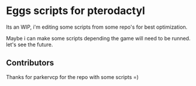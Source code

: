 # Eggs scripts for pterodactyl

Its an WIP, i'm editing some scripts from some repo's for best optimization.


Maybe i can make some scripts depending the game will need to be runned. let's see the future.


## Contributors


Thanks for parkervcp for the repo with some scripts =)